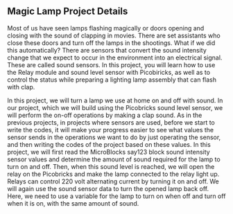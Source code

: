 ## Magic Lamp Project Details
Most of us have seen lamps flashing magically or doors opening and closing with the sound of clapping in movies. There are set assistants who close these doors and turn off the lamps in the shootings. What if we did this automatically? There are sensors that convert the sound intensity change that we expect to occur in the environment into an electrical signal. These are called sound sensors. In this project, you will learn how to use the Relay module and sound level sensor with Picobiricks, as well as to control the status while preparing a lighting lamp assembly that can flash with clap. 

In this project, we will turn a lamp we use at home on and off with sound. In our project, which we will build using the Picobricks sound level sensor, we will perform the on-off operations by making a clap sound. As in the previous projects, in projects where sensors are used, before we start to write the codes, it will make your progress easier to see what values the sensor sends in the operations we want to do by just operating the sensor, and then writing the codes of the project based on these values. In this project, we will first read the MicroBlocks say123 block sound intensity sensor values and determine the amount of sound required for the lamp to turn on and off. Then, when this sound level is reached, we will open the relay on the Picobricks and make the lamp connected to the relay light up. Relays can control 220 volt alternating current by turning it on and off. We will again use the sound sensor data to turn the opened lamp back off. Here, we need to use a variable for the lamp to turn on when off and turn off when it is on, with the same amount of sound.
